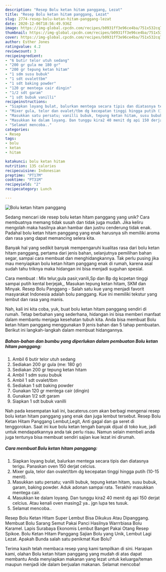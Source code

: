 ```yaml
---
description: "Resep Bolu ketan hitam panggang, Lezat"
title: "Resep Bolu ketan hitam panggang, Lezat"
slug: 2774-resep-bolu-ketan-hitam-panggang-lezat
date: 2020-12-06T18:56:49.936Z
image: https://img-global.cpcdn.com/recipes/b0931ff3e96ce4ba/751x532cq70/bolu-ketan-hitam-panggang-foto-resep-utama.jpg
thumbnail: https://img-global.cpcdn.com/recipes/b0931ff3e96ce4ba/751x532cq70/bolu-ketan-hitam-panggang-foto-resep-utama.jpg
cover: https://img-global.cpcdn.com/recipes/b0931ff3e96ce4ba/751x532cq70/bolu-ketan-hitam-panggang-foto-resep-utama.jpg
author: Esther Jones
ratingvalue: 4.2
reviewcount: 3
recipeingredient:
- "6 butir telor utuh sedang"
- "200 gr gula me 180 gr"
- "200 gr tepung ketan hitam"
- "1 sdm susu bubuk"
- "1 sdt ovalettbm"
- "1 sdt baking powder"
- "120 gr mentega cair dingin"
- "1/2 sdt garam"
- "1 sdt bubuk vanilli"
recipeinstructions:
- "Siapkan loyang bulat, balurkan mentega secara tipis dan diatasnya terigu. Panaskan oven 150 derjat celcius."
- "Mixer gula, telor dan ovalet/tbm dg kecepatan tinggi hingga putih (10-15 menit)."
- "Masukkan satu persatu; vanilli bubuk, tepung ketan hitam, susu bubuk, garam, baking powder. Aduk adonan sampai rata. Terakhir masukkan mentega cair."
- "Masukkan ke dalam loyang. Dan tunggu kira2 40 menit dg api 150 derjat celcius. Atau kenali oven masing2 ya.. jgn lupa tes tusuk."
- "Selamat mencoba.."
categories:
- Resep
tags:
- bolu
- ketan
- hitam

katakunci: bolu ketan hitam 
nutrition: 135 calories
recipecuisine: Indonesian
preptime: "PT17M"
cooktime: "PT31M"
recipeyield: "2"
recipecategory: Lunch

---
```



![Bolu ketan hitam panggang](https://img-global.cpcdn.com/recipes/b0931ff3e96ce4ba/751x532cq70/bolu-ketan-hitam-panggang-foto-resep-utama.jpg)

Sedang mencari ide resep bolu ketan hitam panggang yang unik? Cara membuatnya memang tidak susah dan tidak juga mudah. Jika keliru mengolah maka hasilnya akan hambar dan justru cenderung tidak enak. Padahal bolu ketan hitam panggang yang enak harusnya sih memiliki aroma dan rasa yang dapat memancing selera kita.

Banyak hal yang sedikit banyak mempengaruhi kualitas rasa dari bolu ketan hitam panggang, pertama dari jenis bahan, selanjutnya pemilihan bahan segar, sampai cara membuat dan menghidangkannya. Tak perlu pusing jika mau menyiapkan bolu ketan hitam panggang enak di rumah, karena asal sudah tahu triknya maka hidangan ini bisa menjadi suguhan spesial.

Cara membuat : Mix telur,gula pasir,vanili,Sp dan Bp dg kcpetan tinggi sampai putih kental berjejak,, Masukan tepung ketan hitam, SKM dan Minyak. Resep Bolu Panggang - Salah satu kue yang menjadi favorit masyarakat Indonesia adalah bolu panggang. Kue ini memiliki tekstur yang lembut dan rasa yang manis.


Nah, kali ini kita coba, yuk, buat bolu ketan hitam panggang sendiri di rumah. Tetap berbahan yang sederhana, hidangan ini bisa memberi manfaat dalam membantu menjaga kesehatan tubuh kita. Anda bisa membuat Bolu ketan hitam panggang menggunakan 9 jenis bahan dan 5 tahap pembuatan. Berikut ini langkah-langkah dalam membuat hidangannya.

<!--inarticleads1-->

##### Bahan-bahan dan bumbu yang diperlukan dalam pembuatan Bolu ketan hitam panggang:

1. Ambil 6 butir telor utuh sedang
1. Sediakan 200 gr gula (me: 180 gr)
1. Sediakan 200 gr tepung ketan hitam
1. Ambil 1 sdm susu bubuk
1. Ambil 1 sdt ovalet/tbm
1. Sediakan 1 sdt baking powder
1. Gunakan 120 gr mentega cair (dingin)
1. Gunakan 1/2 sdt garam
1. Siapkan 1 sdt bubuk vanilli


Nah pada kesempatan kali ini, bacaterus.com akan berbagi mengenai resep bolu ketan hitam panggang yang enak dan juga lembut tersebut. Resep Bolu Ketan Hitam Panggang Lembut,Legit, Anti gagal dan ga seret di tenggorokan. Saat ini kue bolu ketan tengah banyak dijual di toko kue, jadi untuk mendapatkannya anda tak perlu risau. Namun selain membeli anda juga tentunya bisa membuat sendiri sajian kue lezat ini dirumah. 

<!--inarticleads2-->

##### Cara membuat Bolu ketan hitam panggang:

1. Siapkan loyang bulat, balurkan mentega secara tipis dan diatasnya terigu. Panaskan oven 150 derjat celcius.
1. Mixer gula, telor dan ovalet/tbm dg kecepatan tinggi hingga putih (10-15 menit).
1. Masukkan satu persatu; vanilli bubuk, tepung ketan hitam, susu bubuk, garam, baking powder. Aduk adonan sampai rata. Terakhir masukkan mentega cair.
1. Masukkan ke dalam loyang. Dan tunggu kira2 40 menit dg api 150 derjat celcius. Atau kenali oven masing2 ya.. jgn lupa tes tusuk.
1. Selamat mencoba..


Resep Bolu Ketan Hitam Super Lembut Bisa Dikukus Atau Dipanggang. Membuat Bolu Sarang Semut Pakai Panci Hasilnya Warrrbiasa Bolu Karamel. Lapis Surabaya Ekonomis Lembut Banget Pakai Otang Resep Spikoe. Bolu Ketan Hitam Panggang Sajian Bolu yang Unik, Lembut Lagi Lezat. Apakah Bunda salah satu penikmat Kue Bolu? 

Terima kasih telah membaca resep yang kami tampilkan di sini. Harapan kami, olahan Bolu ketan hitam panggang yang mudah di atas dapat membantu Anda menyiapkan makanan yang lezat untuk keluarga/teman maupun menjadi ide dalam berjualan makanan. Selamat mencoba!
